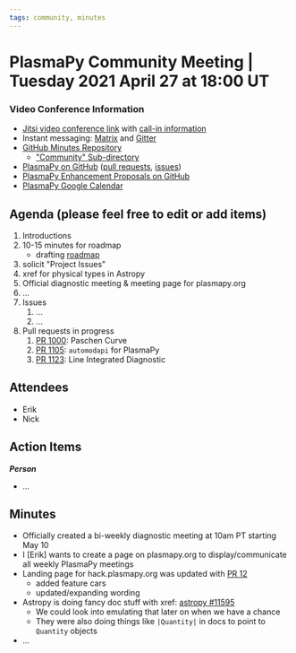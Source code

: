 ```yaml
---
tags: community, minutes
---
```


# PlasmaPy Community Meeting | Tuesday 2021 April 27 at 18:00 UT

### Video Conference Information
* [Jitsi video conference link](https://meet.jit.si/plasmapy) with [call-in information](https://meet.jit.si/static/dialInInfo.html?room=plasmapy) 
* Instant messaging: [Matrix](https://app.element.io/#/room/#plasmapy:openastronomy.org) and [Gitter](https://gitter.im/PlasmaPy/Lobby)
* [GitHub Minutes Repository](https://github.com/PlasmaPy/plasmapy-project/tree/master/minutes)
    * ["Community" Sub-directory](https://github.com/PlasmaPy/plasmapy-project/tree/master/minutes/_community)
* [PlasmaPy on GitHub](https://github.com/PlasmaPy/plasmapy) ([pull requests](https://github.com/PlasmaPy/plasmapy/pulls), [issues](https://github.com/PlasmaPy/plasmapy/issues))
* [PlasmaPy Enhancement Proposals on GitHub](https://github.com/PlasmaPy/PlasmaPy-PLEPs) 
* [PlasmaPy Google Calendar](https://calendar.google.com/calendar?cid=bzVsb3ZkcW0zaWxsam00ZTlrMDd2cmw5bWdAZ3JvdXAuY2FsZW5kYXIuZ29vZ2xlLmNvbQ)

## Agenda (please feel free to edit or add items)

1. Introductions
2. 10-15 minutes for roadmap
    * drafting [roadmap](https://hackmd.io/@plasmapy/ry0mmnj6v/edit)
3. solicit "Project Issues"
4. xref for physical types in Astropy
5. Official diagnostic meeting & meeting page for plasmapy.org
6. ...
7. Issues
    1. ...
    2. ...
8. Pull requests in progress 
    1. [PR 1000](https://github.com/PlasmaPy/PlasmaPy/pull/1000): Paschen Curve
    2. [PR 1105](https://github.com/PlasmaPy/PlasmaPy/pull/1000): `automodapi` for PlasmaPy
    3. [PR 1123](https://github.com/PlasmaPy/PlasmaPy/pull/1123): Line Integrated Diagnostic
    
## Attendees

* Erik
* Nick

## Action Items

***Person***
* ...

## Minutes

* Officially created a bi-weekly diagnostic meeting at 10am PT starting May 10
* I [Erik] wants to create a page on plasmapy.org to display/communicate all weekly PlasmaPy meetings
* Landing page for hack.plasmapy.org was updated with [PR 12](https://github.com/PlasmaPy/plasma-hack-week/pull/12)
    * added feature cars
    * updated/expanding wording
* Astropy is doing fancy doc stuff with xref: [astropy #11595](https://github.com/astropy/astropy/pull/11595/files)
    * We could look into emulating that later on when we have a chance
    * They were also doing things like ``|Quantity|`` in docs to point to `Quantity` objects
* ...
